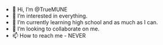 - 👋 Hi, I’m @TrueMUNE
- 👀 I’m interested in everything.
- 🌱 I’m currently learning high school and as much as I can.
- 💞️ I’m looking to collaborate on me.
- 📫 How to reach me - NEVER

